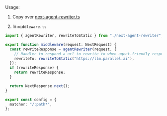 Usage:

1. Copy over [next-agent-rewriter.ts](next-agent-rewriter.ts)

2. In `middleware.ts`

```ts
import { agentRewriter, rewriteToStatic } from "./next-agent-rewriter";

export function middleware(request: NextRequest) {
  const rewriteResponse = agentRewriter(request, {
    // Handler to respond a url to rewrite to when agent-friendly response is preferred
    rewriteTo: rewriteToStatic("https://llm.parallel.ai"),
  });
  if (rewriteResponse) {
    return rewriteResponse;
  }

  return NextResponse.next();
}

export const config = {
  matcher: "/:path*",
};
```

